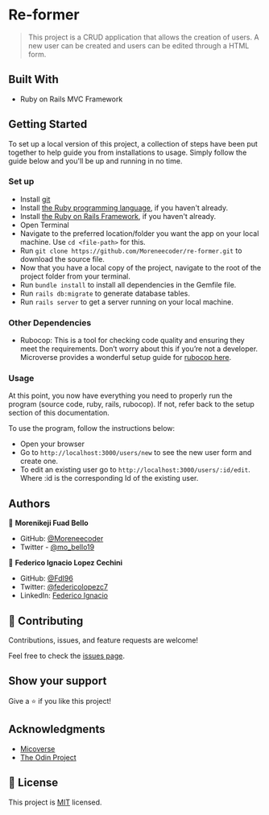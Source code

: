 # Re-former

> This project is a CRUD application that allows the creation of users. A new user can be created and users can be edited through a HTML form.

## Built With

- Ruby on Rails MVC Framework

## Getting Started

To set up a local version of this project, a collection of steps have been put together to help guide you from installations to usage. Simply follow the guide below and you'll be up and running in no time.

### Set up

- Install [git](https://git-scm.com/downloads)
- Install [the Ruby programming language](https://ruby-doc.org/downloads/), if you haven't already.
- Install [the Ruby on Rails Framework](https://guides.rubyonrails.org/getting_started.html), if you haven't already.
- Open Terminal
- Navigate to the preferred location/folder you want the app on your local machine. Use `cd <file-path>` for this.
- Run `git clone https://github.com/Moreneecoder/re-former.git` to download the source file.
- Now that you have a local copy of the project, navigate to the root of the project folder from your terminal.
- Run `bundle install` to install all dependencies in the Gemfile file.
- Run `rails db:migrate` to generate database tables.
- Run `rails server` to get a server running on your local machine.

### Other Dependencies

- Rubocop: This is a tool for checking code quality and ensuring they meet the requirements. Don’t worry about this if you’re not a developer. Microverse provides a wonderful setup guide for [rubocop here](https://github.com/microverseinc/linters-config/tree/master/ror).

### Usage

At this point, you now have everything you need to properly run the program (source code, ruby, rails, rubocop). If not, refer back to the setup section of this documentation.

To use the program, follow the instructions below:

- Open your browser
- Go to `http://localhost:3000/users/new` to see the new user form and create one.
- To edit an existing user go to `http://localhost:3000/users/:id/edit`. Where :id is the corresponding Id of the existing user.

## Authors

👤 **Morenikeji Fuad Bello**

- GitHub: [@Moreneecoder](https://github.com/Moreneecoder)
- Twitter - [@mo_bello19](https://twitter.com/mo_bello19)

👤 **Federico Ignacio Lopez Cechini**

- GitHub: [@FdI96](https://github.com/FdI96)
- Twitter: [@federicolopezc7 ](https://twitter.com/federicolopezc7)
- LinkedIn: [Federico Ignacio](https://www.linkedin.com/in/federico-ignacio-3285411a4/)

## 🤝 Contributing

Contributions, issues, and feature requests are welcome!

Feel free to check the [issues page](https://github.com/Moreneecoder/re-former/issues).

## Show your support

Give a ⭐️ if you like this project!

## Acknowledgments

- [Micoverse](https://microverse.org)
- [The Odin Project](https://www.theodinproject.com)

## 📝 License

This project is [MIT](https://github.com/Moreneecoder/re-former/blob/main/LICENSE) licensed.
